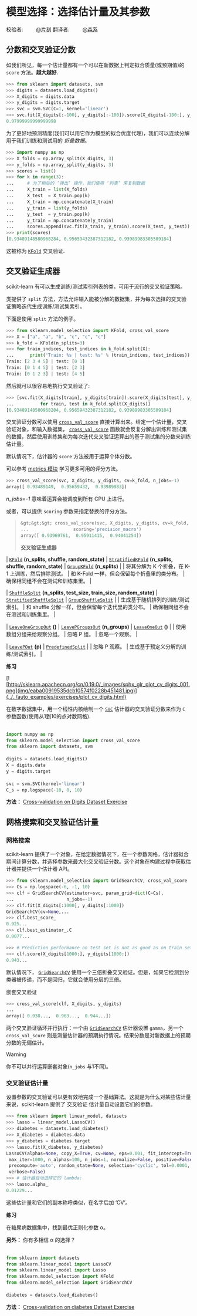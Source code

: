 # 模型选择：选择估计量及其参数

校验者:
        [@片刻](https://github.com/apachecn/scikit-learn-doc-zh)
翻译者:
        [@森系](https://github.com/apachecn/scikit-learn-doc-zh)

## 分数和交叉验证分数

如我们所见，每一个估计量都有一个可以在新数据上判定拟合质量(或预期值)的 `score` 方法。**越大越好**.

```py
>>> from sklearn import datasets, svm
>>> digits = datasets.load_digits()
>>> X_digits = digits.data
>>> y_digits = digits.target
>>> svc = svm.SVC(C=1, kernel='linear')
>>> svc.fit(X_digits[:-100], y_digits[:-100]).score(X_digits[-100:], y_digits[-100:])
0.97999999999999998

```

为了更好地预测精度(我们可以用它作为模型的拟合优度代理)，我们可以连续分解用于我们训练和测试用的 _折叠数据_。

```py
>>> import numpy as np
>>> X_folds = np.array_split(X_digits, 3)
>>> y_folds = np.array_split(y_digits, 3)
>>> scores = list()
>>> for k in range(3):
...     # 为了稍后的 ‘弹出’ 操作，我们使用 ‘列表’ 来复制数据
...     X_train = list(X_folds)
...     X_test  = X_train.pop(k)
...     X_train = np.concatenate(X_train)
...     y_train = list(y_folds)
...     y_test  = y_train.pop(k)
...     y_train = np.concatenate(y_train)
...     scores.append(svc.fit(X_train, y_train).score(X_test, y_test))
>>> print(scores)
[0.93489148580968284, 0.95659432387312182, 0.93989983305509184]

```

这被称为 [`KFold`](../../modules/generated/sklearn.model_selection.KFold.html#sklearn.model_selection.KFold "sklearn.model_selection.KFold") 交叉验证.

## 交叉验证生成器

scikit-learn 有可以生成训练/测试索引列表的类，可用于流行的交叉验证策略。

类提供了 `split` 方法，方法允许输入能被分解的数据集，并为每次选择的交叉验证策略迭代生成训练/测试集索引。

下面是使用 `split` 方法的例子。

```py
>>> from sklearn.model_selection import KFold, cross_val_score
>>> X = ["a", "a", "b", "c", "c", "c"]
>>> k_fold = KFold(n_splits=3)
>>> for train_indices, test_indices in k_fold.split(X):
...      print('Train: %s | test: %s' % (train_indices, test_indices))
Train: [2 3 4 5] | test: [0 1]
Train: [0 1 4 5] | test: [2 3]
Train: [0 1 2 3] | test: [4 5]

```

然后就可以很容易地执行交叉验证了:

```py
>>> [svc.fit(X_digits[train], y_digits[train]).score(X_digits[test], y_digits[test])
...          for train, test in k_fold.split(X_digits)]
[0.93489148580968284, 0.95659432387312182, 0.93989983305509184]

```

交叉验证分数可以使用 [`cross_val_score`](../../modules/generated/sklearn.model_selection.cross_val_score.html#sklearn.model_selection.cross_val_score "sklearn.model_selection.cross_val_score") 直接计算出来。给定一个估计量，交叉验证对象，和输入数据集， [`cross_val_score`](../../modules/generated/sklearn.model_selection.cross_val_score.html#sklearn.model_selection.cross_val_score "sklearn.model_selection.cross_val_score") 函数就会反复分解出训练和测试集的数据，然后使用训练集和为每次迭代交叉验证运算出的基于测试集的分数来训练估计量。

默认情况下，估计器的 `score` 方法被用于运算个体分数。

可以参考 [metrics 模块](../../modules/metrics.html#metrics) 学习更多可用的评分方法。

```py
>>> cross_val_score(svc, X_digits, y_digits, cv=k_fold, n_jobs=-1)
array([ 0.93489149,  0.95659432,  0.93989983])

```

*n_jobs=-1* 意味着运算会被调度到所有 CPU 上进行。

或者，可以提供 `scoring` 参数来指定替换的评分方法。

> ```py
> &gt;&gt;&gt; cross_val_score(svc, X_digits, y_digits, cv=k_fold,
> ...                 scoring='precision_macro')
> array([ 0.93969761,  0.95911415,  0.94041254])
> 
> ```
> 
> **交叉验证生成器**

| [`KFold`](../../modules/generated/sklearn.model_selection.KFold.html#sklearn.model_selection.KFold "sklearn.model_selection.KFold") **(n_splits, shuffle, random_state)** | [`StratifiedKFold`](../../modules/generated/sklearn.model_selection.StratifiedKFold.html#sklearn.model_selection.StratifiedKFold "sklearn.model_selection.StratifiedKFold") **(n_splits, shuffle, random_state)** | [`GroupKFold`](../../modules/generated/sklearn.model_selection.GroupKFold.html#sklearn.model_selection.GroupKFold "sklearn.model_selection.GroupKFold") **(n_splits)** |
| 将其分解为 K 个折叠，在 K-1 上训练，然后排除测试。 | 和 K-Fold 一样，但会保留每个折叠里的类分布。 | 确保相同组不会在测试和训练集里。 |

| [`ShuffleSplit`](../../modules/generated/sklearn.model_selection.ShuffleSplit.html#sklearn.model_selection.ShuffleSplit "sklearn.model_selection.ShuffleSplit") **(n_splits, test_size, train_size, random_state)** | [`StratifiedShuffleSplit`](../../modules/generated/sklearn.model_selection.StratifiedShuffleSplit.html#sklearn.model_selection.StratifiedShuffleSplit "sklearn.model_selection.StratifiedShuffleSplit") | [`GroupShuffleSplit`](../../modules/generated/sklearn.model_selection.GroupShuffleSplit.html#sklearn.model_selection.GroupShuffleSplit "sklearn.model_selection.GroupShuffleSplit") |
| 生成基于随机排列的训练/测试索引。 | 和 shuffle 分解一样，但会保留每个迭代里的类分布。 | 确保相同组不会在测试和训练集里。 |

| [`LeaveOneGroupOut`](../../modules/generated/sklearn.model_selection.LeaveOneGroupOut.html#sklearn.model_selection.LeaveOneGroupOut "sklearn.model_selection.LeaveOneGroupOut") **()** | [`LeavePGroupsOut`](../../modules/generated/sklearn.model_selection.LeavePGroupsOut.html#sklearn.model_selection.LeavePGroupsOut "sklearn.model_selection.LeavePGroupsOut") **(n_groups)** | [`LeaveOneOut`](../../modules/generated/sklearn.model_selection.LeaveOneOut.html#sklearn.model_selection.LeaveOneOut "sklearn.model_selection.LeaveOneOut") **()** |
| 使用数组分组来给观察分组。 | 忽略 P 组。 | 忽略一个观察。 |

| [`LeavePOut`](../../modules/generated/sklearn.model_selection.LeavePOut.html#sklearn.model_selection.LeavePOut "sklearn.model_selection.LeavePOut") **(p)** | [`PredefinedSplit`](../../modules/generated/sklearn.model_selection.PredefinedSplit.html#sklearn.model_selection.PredefinedSplit "sklearn.model_selection.PredefinedSplit") |
| 忽略 P 观察。 | 生成基于预定义分解的训练/测试索引。 |

**练习**

[![http://sklearn.apachecn.org/cn/0.19.0/_images/sphx_glr_plot_cv_digits_001.png](img/eaba00919535dcb10574f0228b451481.jpg)](../../auto_examples/exercises/plot_cv_digits.html)

在数字数据集中，用一个线性内核绘制一个 [`SVC`](../../modules/generated/sklearn.svm.SVC.html#sklearn.svm.SVC "sklearn.svm.SVC") 估计器的交叉验证分数来作为 `C` 参数函数(使用从1到10的点对数网格).

```py

import numpy as np
from sklearn.model_selection import cross_val_score
from sklearn import datasets, svm

digits = datasets.load_digits()
X = digits.data
y = digits.target

svc = svm.SVC(kernel='linear')
C_s = np.logspace(-10, 0, 10)

```

**方法：** [Cross-validation on Digits Dataset Exercise](../../auto_examples/exercises/plot_cv_digits.html#sphx-glr-auto-examples-exercises-plot-cv-digits-py)

## 网格搜索和交叉验证估计量

### 网格搜索

scikit-learn 提供了一个对象，在给定数据情况下，在一个参数网格，估计器拟合期间计算分数，并选择参数来最大化交叉验证分数。这个对象在构建过程中获取估计器并提供一个估计器 API。

```py
>>> from sklearn.model_selection import GridSearchCV, cross_val_score
>>> Cs = np.logspace(-6, -1, 10)
>>> clf = GridSearchCV(estimator=svc, param_grid=dict(C=Cs),
...                    n_jobs=-1)
>>> clf.fit(X_digits[:1000], y_digits[:1000])        
GridSearchCV(cv=None,...
>>> clf.best_score_                                  
0.925...
>>> clf.best_estimator_.C                            
0.0077...

```

```py
>>> # Prediction performance on test set is not as good as on train set
>>> clf.score(X_digits[1000:], y_digits[1000:])      
0.943...

```

默认情况下， [`GridSearchCV`](../../modules/generated/sklearn.model_selection.GridSearchCV.html#sklearn.model_selection.GridSearchCV "sklearn.model_selection.GridSearchCV") 使用一个三倍折叠交叉验证。但是，如果它检测到分类器被传递，而不是回归，它就会使用分层的三倍。

嵌套交叉验证

```py
>>> cross_val_score(clf, X_digits, y_digits)
...                                               
array([ 0.938...,  0.963...,  0.944...])

```

两个交叉验证循环并行执行：一个由 [`GridSearchCV`](../../modules/generated/sklearn.model_selection.GridSearchCV.html#sklearn.model_selection.GridSearchCV "sklearn.model_selection.GridSearchCV") 估计器设置 `gamma`，另一个 `cross_val_score` 则是测量估计器的预期执行情况。结果分数是对新数据上的预期分数的无偏估计。

Warning

你不可以并行运算嵌套对象(`n_jobs` 与1不同)。

### 交叉验证估计量

设置参数的交叉验证可以更有效地完成一个基础算法。这就是为什么对某些估计量来说，scikit-learn 提供了 交叉验证 估计量自动设置它们的参数。

```py
>>> from sklearn import linear_model, datasets
>>> lasso = linear_model.LassoCV()
>>> diabetes = datasets.load_diabetes()
>>> X_diabetes = diabetes.data
>>> y_diabetes = diabetes.target
>>> lasso.fit(X_diabetes, y_diabetes)
LassoCV(alphas=None, copy_X=True, cv=None, eps=0.001, fit_intercept=True,
 max_iter=1000, n_alphas=100, n_jobs=1, normalize=False, positive=False,
 precompute='auto', random_state=None, selection='cyclic', tol=0.0001,
 verbose=False)
>>> # 估计器自动选择它的 lambda:
>>> lasso.alpha_ 
0.01229...

```

这些估计量和它们的副本称呼类似，在名字后加 ‘CV’。

**练习**

在糖尿病数据集中，找到最优正则化参数 α。

**另外：** 你有多相信 α 的选择？

```py

from sklearn import datasets
from sklearn.linear_model import LassoCV
from sklearn.linear_model import Lasso
from sklearn.model_selection import KFold
from sklearn.model_selection import GridSearchCV

diabetes = datasets.load_diabetes()

```

**方法：** [Cross-validation on diabetes Dataset Exercise](../../auto_examples/exercises/plot_cv_diabetes.html#sphx-glr-auto-examples-exercises-plot-cv-diabetes-py)